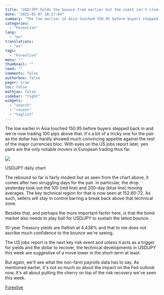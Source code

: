 ```yaml
---
title: "USD/JPY holds the bounce from earlier but the coast isn't clear yet"
date: "2025-02-07 18:17:04"
summary: "The low earlier in Asia touched 150.95 before buyers stepped back in and we're now trading 100 pips above that. It's a bit of a tricky one for the pair as the dollar has hardly showed much convincing appetite against the rest of the major currencies bloc. With eyes on..."
categories:
  - "Forexlive"
lang:
  - "en"
translations:
  - "en"
tags:
  - "Forexlive"
menu: ""
thumbnail: ""
lead: ""
comments: false
authorbox: false
pager: true
toc: false
mathjax: false
sidebar: "right"
widgets:
  - "search"
  - "recent"
  - "taglist"
---
```


The low earlier in Asia touched 150.95 before buyers stepped back in and we're now trading 100 pips above that. It's a bit of a tricky one for the pair as the dollar has hardly showed much convincing appetite against the rest of the major currencies bloc. With eyes on the US jobs report later, yen pairs are the only notable movers in European trading thus far.

![](https://s3.tradingview.com/news/image/forexlive:94e2ef33d094b-4cf51de2d2484a19186b60e0330d826e-resized.jpeg)

USD/JPY daily chart

The rebound so far is fairly modest but as seen from the chart above, it comes after two struggling days for the pair. In particular, the drop yesterday took out the 100 (red line) and 200-day (blue line) moving averages. The key technical region for that is now seen at 152.60-72. As such, sellers will stay in control barring a break back above that technical zone.

Besides that, and perhaps the more important factor here, is that the bond market also needs to play ball for USD/JPY to sustain the latest bounce.

10-year Treasury yields are flattish at 4.438% and that to me does not ascribe much confidence to the bounce we're seeing.

The US jobs report is the next key risk event and unless it acts as a trigger for yields and the dollar to recover, the technical developments in USD/JPY this week are suggestive of a move lower in the short-term at least.

But again, we'll see what the non-farm payrolls data has to say. As mentioned earlier, it's not so much so about the impact on the Fed outlook now. It's all about putting the cherry on top of the risk recovery we've seen this week.

[Forexlive](https://www.tradingview.com/news/forexlive:94e2ef33d094b:0-usd-jpy-holds-the-bounce-from-earlier-but-the-coast-isn-t-clear-yet/)
